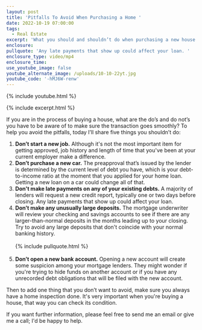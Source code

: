 ```yaml
---
layout: post
title: 'Pitfalls To Avoid When Purchasing a Home '
date: 2022-10-19 07:00:00
tags:
  - Real Estate
excerpt: 'What you should and shouldn’t do when purchasing a new house. '
enclosure:
pullquote: 'Any late payments that show up could affect your loan. '
enclosure_type: video/mp4
enclosure_time:
use_youtube_image: false
youtube_alternate_image: /uploads/10-10-22yt.jpg
youtube_code: '-hMJ6W-renw'
---
```

{% include youtube.html %}

{% include excerpt.html %}

If you are in the process of buying a house, what are the do’s and do not’s you have to be aware of to make sure the transaction goes smoothly? To help you avoid the pitfalls, today I’ll share five things you shouldn’t do:

1. **Don’t start a new job.** Although it's not the most important item for getting approved, job history and length of time that you've been at your current employer make a difference.
2. **Don’t purchase a new car.** The preapproval that’s issued by the lender is determined by the current level of debt you have, which is your debt-to-income ratio at the moment that you applied for your home loan. Getting a new loan on a car could change all of that.&nbsp;
3. **Don't make late payments on any of your existing debts.** A majority of lenders will request a new credit report, typically one or two days before closing. Any late payments that show up could affect your loan.
4. **Don’t make any unusually large deposits.** The mortgage underwriter will review your checking and savings accounts to see if there are any larger-than-normal deposits in the months leading up to your closing. Try to avoid any large deposits that don't coincide with your normal banking history.<br><br>{% include pullquote.html %}<br>&nbsp;
5. **Don’t open a new bank account.** Opening a new account will create some suspicion among your mortgage lenders. They might wonder if you're trying to hide funds on another account or if you have any unrecorded debt obligations that will be filed with the new account.

Then to add one thing that you don’t want to avoid, make sure you always have a home inspection done. It's very important when you're buying a house, that way you can check its condition.

If you want further information, please feel free to send me an email or give me a call; I'd be happy to help.